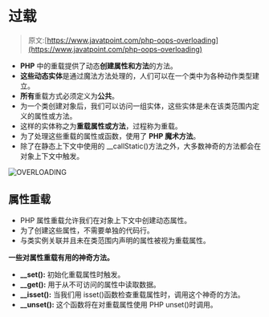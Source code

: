 # 过载

> 原文:[https://www.javatpoint.com/php-oops-overloading](https://www.javatpoint.com/php-oops-overloading)

*   **PHP** 中的重载提供了动态**创建属性和方法**的方法。
*   **这些动态实体**是通过魔法方法处理的，人们可以在一个类中为各种动作类型建立。
*   **所有**重载方式必须定义为**公共**。
*   为一个类创建对象后，我们可以访问一组实体，这些实体是未在该类范围内定义的属性或方法。
*   这样的实体称之为**重载属性或方法**，过程称为重载。
*   为了处理这些重载的属性或函数，使用了 **PHP 魔术方法**。
*   除了在静态上下文中使用的 __callStatic()方法之外，大多数神奇的方法都会在对象上下文中触发。

![OVERLOADING](../Images/6fdcff26875887b138f933169cb9a637.png)

## 属性重载

*   PHP 属性重载允许我们在对象上下文中创建动态属性。
*   为了创建这些属性，不需要单独的代码行。
*   与类实例关联并且未在类范围内声明的属性被视为重载属性。

**一些对属性重载有用的神奇方法。**

*   **__set():** 初始化重载属性时触发。
*   **__get():** 用于从不可访问的属性中读取数据。
*   **__isset():** 当我们用 isset()函数检查重载属性时，调用这个神奇的方法。
*   **__unset():** 这个函数将在对重载属性使用 PHP unset()时调用。